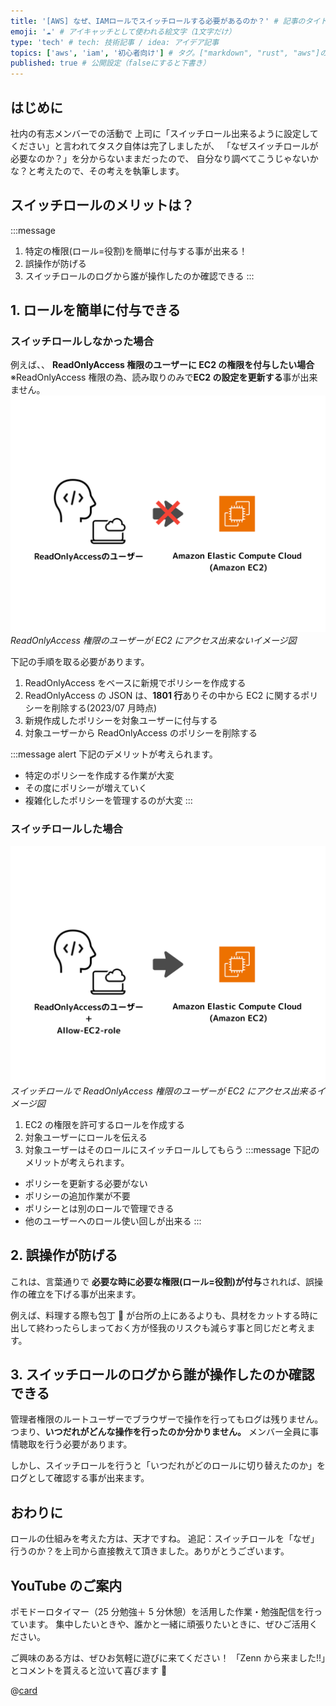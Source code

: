 ```yaml
---
title: '[AWS] なぜ、IAMロールでスイッチロールする必要があるのか？' # 記事のタイトル
emoji: '☁️' # アイキャッチとして使われる絵文字（1文字だけ）
type: 'tech' # tech: 技術記事 / idea: アイデア記事
topics: ['aws', 'iam', '初心者向け'] # タグ。["markdown", "rust", "aws"]のように指定する
published: true # 公開設定（falseにすると下書き）
---
```


## はじめに

社内の有志メンバーでの活動で
上司に「スイッチロール出来るように設定してください」と言われてタスク自体は完了しましたが、
「なぜスイッチロールが必要なのか？」を分からないままだったので、
自分なり調べてこうじゃないかな？と考えたので、その考えを執筆します。

## スイッチロールのメリットは？

:::message

1. 特定の権限(ロール=役割)を簡単に付与する事が出来る！
2. 誤操作が防げる
3. スイッチロールのログから誰が操作したのか確認できる
   :::

## 1. ロールを簡単に付与できる

### スイッチロールしなかった場合

例えば、、
**ReadOnlyAccess 権限のユーザーに EC2 の権限を付与したい場合**
※ReadOnlyAccess 権限の為、読み取りのみで**EC2 の設定を更新する**事が出来ません。
![AWS-IAM-role-step01](/images/articles/aws-ec2-iam-why-role/AWS-IAM-role-step01.png)
_ReadOnlyAccess 権限のユーザーが EC2 にアクセス出来ないイメージ図_

下記の手順を取る必要があります。

1. ReadOnlyAccess をベースに新規でポリシーを作成する
2. ReadOnlyAccess の JSON は、**1801 行**ありその中から EC2 に関するポリシーを削除する(2023/07 月時点)
3. 新規作成したポリシーを対象ユーザーに付与する
4. 対象ユーザーから ReadOnlyAccess のポリシーを削除する

:::message alert
下記のデメリットが考えられます。

- 特定のポリシーを作成する作業が大変
- その度にポリシーが増えていく
- 複雑化したポリシーを管理するのが大変
  :::

### スイッチロールした場合

![AWS-IAM-role-step02](/images/articles/aws-ec2-iam-why-role/AWS-IAM-role-step02.png)
_スイッチロールで ReadOnlyAccess 権限のユーザーが EC2 にアクセス出来るイメージ図_

1. EC2 の権限を許可するロールを作成する
2. 対象ユーザーにロールを伝える
3. 対象ユーザーはそのロールにスイッチロールしてもらう
   :::message
   下記のメリットが考えられます。

- ポリシーを更新する必要がない
- ポリシーの追加作業が不要
- ポリシーとは別のロールで管理できる
- 他のユーザーへのロール使い回しが出来る
  :::

## 2. 誤操作が防げる

これは、言葉通りで
**必要な時に必要な権限(ロール=役割)が付与**されれば、誤操作の確立を下げる事が出来ます。

例えば、料理する際も包丁 🔪 が台所の上にあるよりも、具材をカットする時に出して終わったらしまっておく方が怪我のリスクも減らす事と同じだと考えます。

## 3. スイッチロールのログから誰が操作したのか確認できる

管理者権限のルートユーザーでブラウザーで操作を行ってもログは残りません。
つまり、**いつだれがどんな操作を行ったのか分かりません。** メンバー全員に事情聴取を行う必要があります。

しかし、スイッチロールを行うと「いつだれがどのロールに切り替えたのか」をログとして確認する事が出来ます。

## おわりに

ロールの仕組みを考えた方は、天才ですね。
追記：スイッチロールを「なぜ」行うのか？を上司から直接教えて頂きました。ありがとうございます。

## YouTube のご案内

ポモドーロタイマー（25 分勉強＋ 5 分休憩）を活用した作業・勉強配信を行っています。
集中したいときや、誰かと一緒に頑張りたいときに、ぜひご活用ください。

ご興味のある方は、ぜひお気軽に遊びに来てください！
「Zenn から来ました!!」とコメントを貰えると泣いて喜びます 🤣

@[card](https://www.youtube.com/@aew2sbee)
